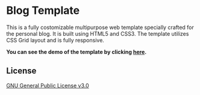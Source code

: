 # Blog Template

This is a fully costomizable multipurpose web template specially crafted for the personal blog. It is built using HTML5 and CSS3. The template utilizes CSS Grid layout and is fully responsive.

**You can see the demo of the template by clicking [here](https://oniani.github.io/blogplate).**

## License

[GNU General Public License v3.0](LICENSE)
